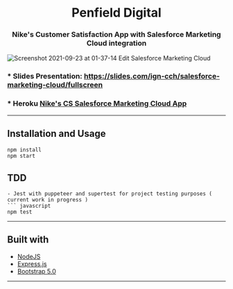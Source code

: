 <div align="center">
       <h1>Penfield Digital</h1>
       <h3>Nike's Customer Satisfaction App with Salesforce Marketing Cloud integration</h3>
</div>     

![Screenshot 2021-09-23 at 01-37-14 Edit Salesforce Marketing Cloud](https://user-images.githubusercontent.com/80477712/134435867-1c9e3f13-897f-4b73-a1ac-64d5c57419b6.png)

### * Slides Presentation: https://slides.com/ign-cch/salesforce-marketing-cloud/fullscreen

### * Heroku [Nike's CS Salesforce Marketing Cloud App](https://dashboard.heroku.com/apps/ign-penfield-api)

---

## Installation and Usage

``` javascript
npm install
npm start
```
## TDD
```
- Jest with puppeteer and supertest for project testing purposes ( current work in progress )
``` javascript
npm test 
```
---
## Built with

- [NodeJS](https://nodejs.org/) 
- [Express.js](https://expressjs.com/) 
- [Bootstrap 5.0](https://getbootstrap.com/docs/5.0/getting-started/introduction/)

---

